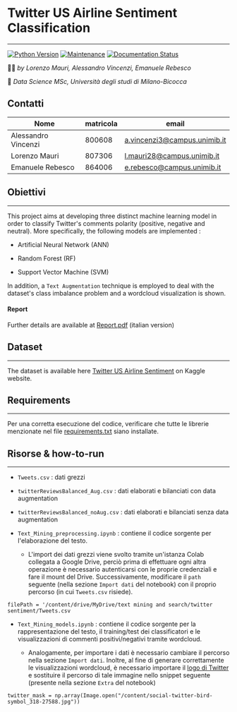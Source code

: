 # Twitter US Airline Sentiment Classification
---------------------------------------------------------

[![Python Version](https://img.shields.io/badge/Python-3.6+-blue.svg)](https://shields.io/) [![Maintenance](https://img.shields.io/badge/Maintained%3F-yes-green.svg)](https://GitHub.com/Naereen/StrapDown.js/graphs/commit-activity) [![Documentation Status](https://readthedocs.org/projects/ansicolortags/badge/?version=comingSoon)](http://ansicolortags.readthedocs.io/?badge=latest) 

:technologist: *by Lorenzo Mauri, Alessandro Vincenzi, Emanuele Rebesco*

:round_pushpin: *Data Science MSc, Università degli studi di Milano-Bicocca*

<a name = 'gruppo'></a> 
## Contatti

|Nome                | matricola   | email                       |
|--------------------|-------------|-----------------------------| 
|Alessandro Vincenzi | 800608      |a.vincenzi3@campus.unimib.it |
|Lorenzo Mauri       | 807306      |l.mauri28@campus.unimib.it   |
|Emanuele Rebesco    | 864006      |e.rebesco@campus.unimib.it   |



<a name = 'obiettivi'></a> 
## Obiettivi
------------
This project aims at developing three distinct machine learning model in order to classify Twitter's comments polarity (positive, negative and neutral). 
More specifically, the following models are implemented :

* Artificial Neural Network (ANN)

* Random Forest (RF)

* Support Vector Machine (SVM)

In addition, a `Text Augmentation` technique is employed to deal with the dataset's class imbalance problem and a wordcloud visualization is shown.


#### Report 
Further details are available at [Report.pdf](https://github.com/LorenzoMauri/Twitter-US-Airline-Sentiment-Classification/blob/main/Report.pdf)
(italian version)

<a name = 'dataset'></a> 
## Dataset
----------
The dataset is available here [Twitter US Airline Sentiment](https://www.kaggle.com/crowdflower/twitter-airline-sentiment) on Kaggle website.

<a name = 'requisiti'></a>
## Requirements
-------------

Per una corretta esecuzione del codice, verificare che tutte le librerie menzionate nel file [requirements.txt](https://github.com/LorenzoMauri/Twitter-US-Airline-Sentiment-Classification/blob/main/requirements.txt) siano installate.

## Risorse & how-to-run
-------------------------

* `Tweets.csv` : dati grezzi

* `twitterReviewsBalanced_Aug.csv` : dati elaborati e bilanciati con data augmentation

* `twitterReviewsBalanced_noAug.csv` : dati elaborati e bilanciati senza data augmentation

* `Text_Mining_preprocessing.ipynb`  : contiene il codice sorgente per l'elaborazione del testo. 
  * L'import dei dati grezzi viene svolto tramite un'istanza Colab collegata a Google Drive, perciò prima di effettuare ogni altra operazione è necessario autenticarsi con le proprie credenziali e fare il mount del Drive. Successivamente, modificare il `path` seguente (nella sezione `Import dati` del notebook) con il proprio percorso (in cui `Tweets.csv` risiede).

```
filePath = '/content/drive/MyDrive/text mining and search/twitter sentiment/Tweets.csv
```


* `Text_Mining_models.ipynb` : contiene il codice sorgente per la rappresentazione del testo, il training/test dei classificatori e le visualizzazioni di commenti positivi/negativi tramite wordcloud. 


  * Analogamente, per importare i dati è necessario cambiare il percorso nella sezione `Import dati`. Inoltre, al fine di generare correttamente le visualizzazioni wordcloud, è necessario importare il [logo di Twitter](https://github.com/LorenzoMauri/Twitter-US-Airline-Sentiment-Classification/blob/main/wordcloud_shape.jpg) e sostituire il percorso di tale immagine nello snippet seguente (presente nella sezione `Extra` del notebook)

```
twitter_mask = np.array(Image.open("/content/social-twitter-bird-symbol_318-27588.jpg"))
```





